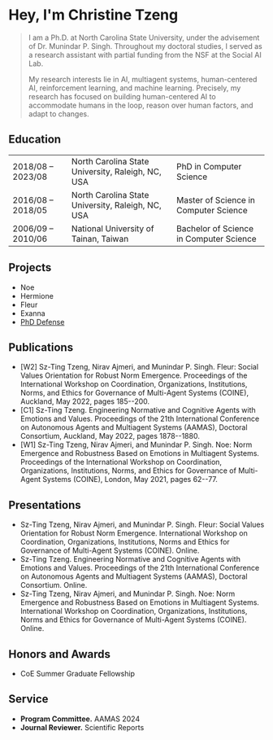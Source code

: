 <html>
<head>
  <title>Christine Tzeng -at- NCSU</title>
</head>

<body>
  <h1> Hey, I'm Christine Tzeng </h1>
  <blockquote>
  <p>I am a Ph.D. at North Carolina State University, under the advisement of Dr. Munindar P. Singh. Throughout my doctoral studies, I served as a research assistant with partial funding from the NSF at the Social AI Lab.</p>
    <p>My research interests lie in AI, multiagent systems, human-centered AI, reinforcement learning, and machine learning. Precisely, my research has focused on building human-centered AI to accommodate humans in the loop, reason over human factors, and adapt to changes.</p>
  </blockquote>
  
  <h2> Education </h2>
  <table>
    <tr>
      <td>2018/08 – 2023/08</td>
      <td>North Carolina State University, Raleigh, NC, USA</td>
      <td>PhD in Computer Science</td>
    </tr>
    <tr>
      <td>2016/08 – 2018/05</td>
      <td>North Carolina State University, Raleigh, NC, USA</td>
      <td>Master of Science in Computer Science</td>
    </tr>
    <tr>
      <td>2006/09 – 2010/06</td>
      <td>National University of Tainan, Taiwan</td>
      <td>Bachelor of Science in Computer Science</td>
    </tr>
  </table>
  
  <h2> Projects </h2>
  <ul>
    <li>Noe</li>
    <li>Hermione</li>
    <li>Fleur</li>
    <li>Exanna</li>
<!--     <li><a href="oral_prelim.html">PhD dissertation proposal</a></li> -->
    <li><a href="phd_defense.html">PhD Defense</a></li>
  </ul>
  
  <h2> Publications </h2>
  <ul>
    <li>[W2] Sz-Ting Tzeng, Nirav Ajmeri, and Munindar P. Singh. Fleur: Social Values Orientation for Robust Norm Emergence. Proceedings of the International Workshop on Coordination, Organizations, Institutions, Norms, and Ethics for Governance of Multi-Agent Systems (COINE), Auckland, May 2022, pages 185--200.</li>
    <li>[C1] Sz-Ting Tzeng. Engineering Normative and Cognitive Agents with Emotions and Values. Proceedings of the 21th International Conference on Autonomous Agents and Multiagent Systems (AAMAS), Doctoral Consortium, Auckland, May 2022, pages 1878--1880.</li>
    <li>[W1] Sz-Ting Tzeng, Nirav Ajmeri, and Munindar P. Singh. Noe: Norm Emergence and Robustness Based on Emotions in Multiagent Systems. Proceedings of the International Workshop on Coordination, Organizations, Institutions, Norms, and Ethics for Governance of Multi-Agent Systems (COINE), London, May 2021, pages 62--77.</li>
  </ul>
  
  <h2> Presentations </h2>
  <ul>
    <li>Sz-Ting Tzeng, Nirav Ajmeri, and Munindar P. Singh. Fleur: Social Values Orientation for Robust Norm Emergence. International Workshop on Coordination, Organizations, Institutions, Norms and Ethics for Governance of Multi-Agent Systems (COINE). Online.</li>
    <li>Sz-Ting Tzeng. Engineering Normative and Cognitive Agents with Emotions and Values. Proceedings of the 21th International Conference on Autonomous Agents and Multiagent Systems (AAMAS), Doctoral Consortium. Online.</li>
    <li>Sz-Ting Tzeng, Nirav Ajmeri, and Munindar P. Singh. Noe: Norm Emergence and Robustness Based on Emotions in Multiagent Systems. International Workshop on Coordination, Organizations, Institutions, Norms and Ethics for Governance of Multi-Agent Systems (COINE). Online.</li>
  </ul>

  <h2> Honors and Awards </h2>
  <ul>
    <li>CoE Summer Graduate Fellowship</li>
  </ul>

  <h2> Service </h2>
  <ul>
    <li><b>Program Committee.</b> AAMAS 2024</li>
    <li><b>Journal Reviewer.</b> Scientific Reports</li>
  </ul>
  
</body>

</html>
